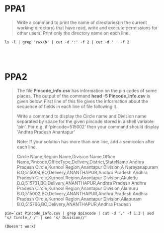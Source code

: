 # PPA1  

> Write a command to print the name of directories(in the current working directory) that have read, write and execute permissions for other users. Print only the directory name on each line.


    ls -l | grep 'rwx\b' | cut -d ':' -f 2 | cut -d ' ' -f 2

<br>
<br>

# PPA2  

> The file **Pincode_info.csv** has information on the pin codes of some places. The output of the command **head -5 Pincode_info.csv** is given below. First line of this file gives the information about the sequence of fields in each line of file following it.
> 
> Write a command to display the Circle name and Division name separated by space for the given pincode  stored in a shell variable 'pin'. 
For  e.g. if 'pincode=515002' then your command should display 'Andhra Pradesh Anantapur'  
>
>Note: If your solution has more than one line, add a semicolon after each line. 

>Circle Name,Region Name,Division Name,Office Name,Pincode,OfficeType,Delivery,District,StateName
>Andhra Pradesh Circle,Kurnool Region,Anantapur Division,A Narayanapuram B.O,515004,BO,Delivery,ANANTHAPUR,Andhra Pradesh
>Andhra Pradesh Circle,Kurnool Region,Anantapur Division,Akuledu B.O,515731,BO,Delivery,ANANTHAPUR,Andhra Pradesh
>Andhra Pradesh Circle,Kurnool Region,Anantapur Division,Alamuru B.O,515002,BO,Delivery,ANANTHAPUR,Andhra Pradesh
>Andhra Pradesh Circle,Kurnool Region,Anantapur Division,Allapuram B.O,515766,BO,Delivery,ANANTHAPUR,Andhra Pradesh

    pin=`cat Pincode_info.csv | grep $pincode | cut -d ',' -f 1,3 | sed 's/ Circle,/ /' | sed 's/ Division//'

    (Doesn't work)

<br>
<br>